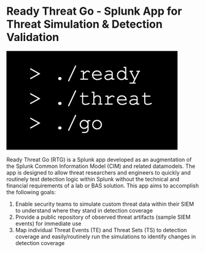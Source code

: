 # Ready Threat Go - Splunk App for Threat Simulation & Detection Validation
![Alt text](Logo.png)

Ready Threat Go (RTG) is a Splunk app developed as an augmentation of the Splunk Common Information Model (CIM) and related datamodels. The app is designed to allow threat researchers and engineers to quickly and routinely test detection logic within Splunk without the technical and financial requirements of a lab or BAS solution. This app aims to accomplish the following goals:

1. Enable security teams to simulate custom threat data within their SIEM to understand where they stand in detection coverage
2. Provide a public repository of observed threat artifacts (sample SIEM events) for immediate use
3. Map individual Threat Events (TE) and Threat Sets (TS) to detection coverage and easily/routinely run the simulations to identify changes in detection coverage



